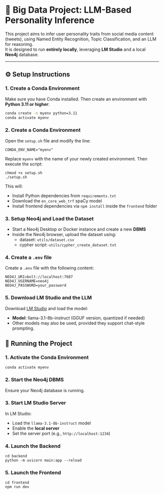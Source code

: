 # 🧠 Big Data Project: LLM-Based Personality Inference

This project aims to infer user personality traits from social media content (tweets), using Named Entity Recognition, Topic Classification, and an LLM for reasoning.  
It is designed to run **entirely locally**, leveraging **LM Studio** and a local **Neo4j** database.

---

## ⚙️ Setup Instructions

### 1. Create a Conda Environment
Make sure you have Conda installed. Then create an environment with **Python 3.11 or higher**:
```bash
conda create -n myenv python=3.11
conda activate myenv
```

### 2. Create a Conda Environment
Open the `setup.sh` file and modify the line:
```
CONDA_ENV_NAME="myenv"
```
Replace `myenv` with the name of your newly created environment. Then execute the script:

```
chmod +x setup.sh
./setup.sh
```
This will:

- Install Python dependencies from `requirements.txt`
- Download the `en_core_web_trf` spaCy model
- Install frontend dependencies via `npm install` inside the `frontend` folder

### 3. Setup Neo4j and Load the Dataset
- Start a Neo4j Desktop or Docker instance and create a new **DBMS**
- Inside the Neo4j browser, upload the dataset using:
    - dataset: `utils/dataset.csv`
    - cypher script: `utils/cypher_create_dataset.txt`
### 4. Create a `.env` file
Create a `.env` file with the following content:
```
NEO4J_URI=bolt://localhost:7687
NEO4J_USERNAME=neo4j
NEO4J_PASSWORD=your_password
```
### 5. Download LM Studio and the LLM
Download [LM Studio](https://lmstudio.ai/) and load the model:
- **Model**: llama-3.1-8b-instruct (GGUF version, quantized if needed)
- Other models may also be used, provided they support chat-style prompting.

## 🚀 Running the Project

### 1. Activate the Conda Environment
```
conda activate myenv
```
### 2. Start the Neo4j DBMS
Ensure your Neo4j database is running.

### 3. Start LM Studio Server
In LM Studio:
- Load the `llama-3.1-8b-instruct` model
- Enable the **local server**
- Set the server port (e.g., `http://localhost:1234`)

### 4. Launch the Backend
```
cd backend
python -m uvicorn main:app --reload
```

### 5. Launch the Frontend
```
cd frontend
npm run dev
```
